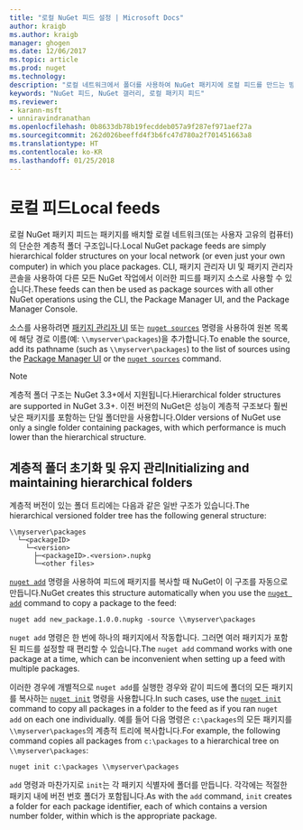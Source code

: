 ```yaml
---
title: "로컬 NuGet 피드 설정 | Microsoft Docs"
author: kraigb
ms.author: kraigb
manager: ghogen
ms.date: 12/06/2017
ms.topic: article
ms.prod: nuget
ms.technology: 
description: "로컬 네트워크에서 폴더를 사용하여 NuGet 패키지에 로컬 피드를 만드는 방법"
keywords: "NuGet 피드, NuGet 갤러리, 로컬 패키지 피드"
ms.reviewer:
- karann-msft
- unniravindranathan
ms.openlocfilehash: 0b8633db78b19fecddeb057a9f287ef971aef27a
ms.sourcegitcommit: 262d026beeffd4f3b6fc47d780a2f701451663a8
ms.translationtype: HT
ms.contentlocale: ko-KR
ms.lasthandoff: 01/25/2018
---
```

# <a name="local-feeds"></a><span data-ttu-id="cb75b-104">로컬 피드</span><span class="sxs-lookup"><span data-stu-id="cb75b-104">Local feeds</span></span>

<span data-ttu-id="cb75b-105">로컬 NuGet 패키지 피드는 패키지를 배치할 로컬 네트워크(또는 사용자 고유의 컴퓨터)의 단순한 계층적 폴더 구조입니다.</span><span class="sxs-lookup"><span data-stu-id="cb75b-105">Local NuGet package feeds are simply hierarchical folder structures on your local network (or even just your own computer) in which you place packages.</span></span> <span data-ttu-id="cb75b-106">CLI, 패키지 관리자 UI 및 패키지 관리자 콘솔을 사용하여 다른 모든 NuGet 작업에서 이러한 피드를 패키지 소스로 사용할 수 있습니다.</span><span class="sxs-lookup"><span data-stu-id="cb75b-106">These feeds can then be used as package sources with all other NuGet operations using the CLI, the Package Manager UI, and the Package Manager Console.</span></span>

<span data-ttu-id="cb75b-107">소스를 사용하려면 [패키지 관리자 UI](../tools/package-manager-ui.md#package-sources) 또는 [`nuget sources`](../tools/cli-ref-sources.md) 명령을 사용하여 원본 목록에 해당 경로 이름(예: `\\myserver\packages`)을 추가합니다.</span><span class="sxs-lookup"><span data-stu-id="cb75b-107">To enable the source, add its pathname (such as `\\myserver\packages`) to the list of sources using the [Package Manager UI](../tools/package-manager-ui.md#package-sources) or the [`nuget sources`](../tools/cli-ref-sources.md) command.</span></span>

> [!Note]
> <span data-ttu-id="cb75b-108">계층적 폴더 구조는 NuGet 3.3+에서 지원됩니다.</span><span class="sxs-lookup"><span data-stu-id="cb75b-108">Hierarchical folder structures are supported in NuGet 3.3+.</span></span> <span data-ttu-id="cb75b-109">이전 버전의 NuGet은 성능이 계층적 구조보다 훨씬 낮은 패키지를 포함하는 단일 폴더만을 사용합니다.</span><span class="sxs-lookup"><span data-stu-id="cb75b-109">Older versions of NuGet use only a single folder containing packages, with which performance is much lower than the hierarchical structure.</span></span>

## <a name="initializing-and-maintaining-hierarchical-folders"></a><span data-ttu-id="cb75b-110">계층적 폴더 초기화 및 유지 관리</span><span class="sxs-lookup"><span data-stu-id="cb75b-110">Initializing and maintaining hierarchical folders</span></span>

<span data-ttu-id="cb75b-111">계층적 버전이 있는 폴더 트리에는 다음과 같은 일반 구조가 있습니다.</span><span class="sxs-lookup"><span data-stu-id="cb75b-111">The hierarchical versioned folder tree has the following general structure:</span></span>

    \\myserver\packages
      └─<packageID>
        └─<version>
          ├─<packageID>.<version>.nupkg
          └─<other files>

<span data-ttu-id="cb75b-112">[`nuget add`](../tools/cli-ref-add.md) 명령을 사용하여 피드에 패키지를 복사할 때 NuGet이 이 구조를 자동으로 만듭니다.</span><span class="sxs-lookup"><span data-stu-id="cb75b-112">NuGet creates this structure automatically when you use the [`nuget add`](../tools/cli-ref-add.md) command to copy a package to the feed:</span></span>

```cli
nuget add new_package.1.0.0.nupkg -source \\myserver\packages
```

<span data-ttu-id="cb75b-113">`nuget add` 명령은 한 번에 하나의 패키지에서 작동합니다. 그러면 여러 패키지가 포함된 피드를 설정할 때 편리할 수 있습니다.</span><span class="sxs-lookup"><span data-stu-id="cb75b-113">The `nuget add` command works with one package at a time, which can be inconvenient when setting up a feed with multiple packages.</span></span>

<span data-ttu-id="cb75b-114">이러한 경우에 개별적으로 `nuget add`를 실행한 경우와 같이 피드에 폴더의 모든 패키지를 복사하는 [`nuget init`](../tools/cli-ref-init.md) 명령을 사용합니다.</span><span class="sxs-lookup"><span data-stu-id="cb75b-114">In such cases, use the [`nuget init`](../tools/cli-ref-init.md) command to copy all packages in a folder to the feed as if you ran `nuget add` on each one individually.</span></span> <span data-ttu-id="cb75b-115">예를 들어 다음 명령은 `c:\packages`의 모든 패키지를 `\\myserver\packages`의 계층적 트리에 복사합니다.</span><span class="sxs-lookup"><span data-stu-id="cb75b-115">For example, the following command copies all packages from `c:\packages` to a hierarchical tree on `\\myserver\packages`:</span></span>

```cli
nuget init c:\packages \\myserver\packages
```

<span data-ttu-id="cb75b-116">`add` 명령과 마찬가지로 `init`는 각 패키지 식별자에 폴더를 만듭니다. 각각에는 적절한 패키지 내에 버전 번호 폴더가 포함됩니다.</span><span class="sxs-lookup"><span data-stu-id="cb75b-116">As with the `add` command, `init` creates a folder for each package identifier, each of which contains a version number folder, within which is the appropriate package.</span></span>
